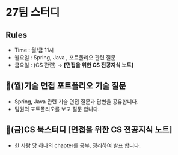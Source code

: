 # 27팀 스터디

## Rules
- Time : 월/금 11시
- 월요일 : Spring, Java , 포트폴리오 관련 질문
- 금요일 : (CS 관련) →  **[면접을 위한 CS 전공지식 노트]**

## 👤(월)기술 면접 포트폴리오 기술 질문
- Spring, Java 관련 기술 면접 질문과 답변을 공유합니다.
- 팀원의 포트폴리오를 보고 질문 합니다.


## 📖(금)CS 북스터디 [면접을 위한 CS 전공지식 노트]
- 한 사람 당 하나의 chapter를 공부, 정리하여 발표 합니다.

